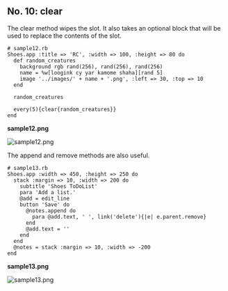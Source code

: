 No. 10: clear
-----------

The clear method wipes the slot. 
It also takes an optional block that will be used to replace the contents of the slot.

	# sample12.rb
	Shoes.app :title => 'RC', :width => 100, :height => 80 do
	  def random_creatures
	    background rgb rand(256), rand(256), rand(256)
	    name = %w[loogink cy yar kamome shaha][rand 5]
	    image '../images/' + name + '.png', :left => 30, :top => 10
	  end
	  
	  random_creatures
	  
	  every(5){clear{random_creatures}}
	end
	

**sample12.png**

![sample12.png](http://www.rin-shun.com/rubylearning/shoes/shoes_tutorial_html/images/sample12.png) <!-- patch -->

The append and remove methods are also useful.

	# sample13.rb
	Shoes.app :width => 450, :height => 250 do
	  stack :margin => 10, :width => 200 do
	    subtitle 'Shoes ToDoList'
	    para 'Add a list.'
	    @add = edit_line
	    button 'Save' do
	      @notes.append do
	        para @add.text, ' ', link('delete'){|e| e.parent.remove}
	      end
	      @add.text = ''
	    end
	  end
	  @notes = stack :margin => 10, :width => -200
	end

**sample13.png**

![sample13.png](http://www.rin-shun.com/rubylearning/shoes/shoes_tutorial_html/images/sample13.png) <!-- patch -->
